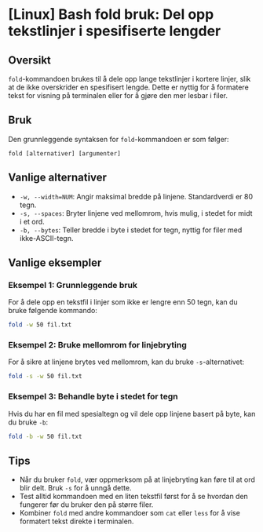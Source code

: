 # [Linux] Bash fold bruk: Del opp tekstlinjer i spesifiserte lengder

## Oversikt
`fold`-kommandoen brukes til å dele opp lange tekstlinjer i kortere linjer, slik at de ikke overskrider en spesifisert lengde. Dette er nyttig for å formatere tekst for visning på terminalen eller for å gjøre den mer lesbar i filer.

## Bruk
Den grunnleggende syntaksen for `fold`-kommandoen er som følger:

```
fold [alternativer] [argumenter]
```

## Vanlige alternativer
- `-w, --width=NUM`: Angir maksimal bredde på linjene. Standardverdi er 80 tegn.
- `-s, --spaces`: Bryter linjene ved mellomrom, hvis mulig, i stedet for midt i et ord.
- `-b, --bytes`: Teller bredde i byte i stedet for tegn, nyttig for filer med ikke-ASCII-tegn.

## Vanlige eksempler

### Eksempel 1: Grunnleggende bruk
For å dele opp en tekstfil i linjer som ikke er lengre enn 50 tegn, kan du bruke følgende kommando:

```bash
fold -w 50 fil.txt
```

### Eksempel 2: Bruke mellomrom for linjebryting
For å sikre at linjene brytes ved mellomrom, kan du bruke `-s`-alternativet:

```bash
fold -s -w 50 fil.txt
```

### Eksempel 3: Behandle byte i stedet for tegn
Hvis du har en fil med spesialtegn og vil dele opp linjene basert på byte, kan du bruke `-b`:

```bash
fold -b -w 50 fil.txt
```

## Tips
- Når du bruker `fold`, vær oppmerksom på at linjebryting kan føre til at ord blir delt. Bruk `-s` for å unngå dette.
- Test alltid kommandoen med en liten tekstfil først for å se hvordan den fungerer før du bruker den på større filer.
- Kombiner `fold` med andre kommandoer som `cat` eller `less` for å vise formatert tekst direkte i terminalen.